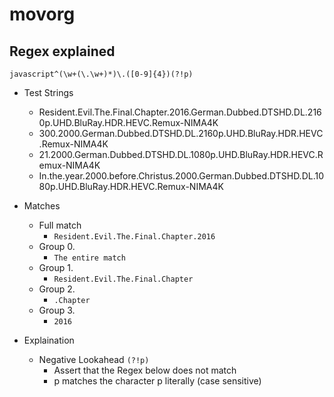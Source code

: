 # movorg

## Regex explained
`javascript^(\w+(\.\w+)*)\.([0-9]{4})(?!p)`
  - Test Strings
    - Resident.Evil.The.Final.Chapter.2016.German.Dubbed.DTSHD.DL.2160p.UHD.BluRay.HDR.HEVC.Remux-NIMA4K
    - 300.2000.German.Dubbed.DTSHD.DL.2160p.UHD.BluRay.HDR.HEVC.Remux-NIMA4K
    - 21.2000.German.Dubbed.DTSHD.DL.1080p.UHD.BluRay.HDR.HEVC.Remux-NIMA4K
    - In.the.year.2000.before.Christus.2000.German.Dubbed.DTSHD.DL.1080p.UHD.BluRay.HDR.HEVC.Remux-NIMA4K
    
  - Matches
    - Full match
        - `Resident.Evil.The.Final.Chapter.2016`
    - Group 0.
        - `The entire match`
    - Group 1.
        - `Resident.Evil.The.Final.Chapter`
    - Group 2.
        - `.Chapter`
    - Group 3.
        - `2016`
        
  - Explaination
    - Negative Lookahead `(?!p)`
      - Assert that the Regex below does not match
      - p matches the character p literally (case sensitive)
